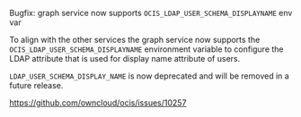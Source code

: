 Bugfix: graph service now supports `OCIS_LDAP_USER_SCHEMA_DISPLAYNAME` env var

To align with the other services the graph service now supports the
`OCIS_LDAP_USER_SCHEMA_DISPLAYNAME` environment variable to configure the LDAP
attribute that is used for display name attribute of users.

`LDAP_USER_SCHEMA_DISPLAY_NAME` is now deprecated and will be removed in a future
release.

https://github.com/owncloud/ocis/issues/10257
